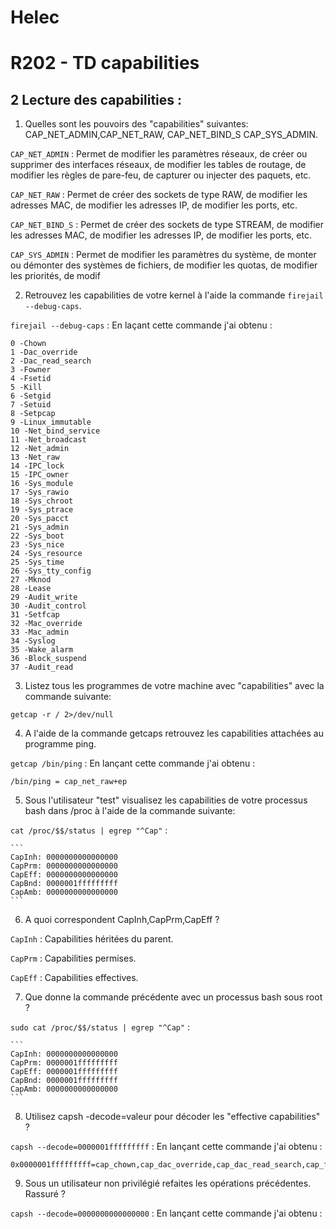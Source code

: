 # Helec
# R202 - TD capabilities

## 2 Lecture des capabilities :
1. Quelles sont les pouvoirs des "capabilities" suivantes: CAP_NET_ADMIN,CAP_NET_RAW, CAP_NET_BIND_S
CAP_SYS_ADMIN.

`` CAP_NET_ADMIN `` : Permet de modifier les paramètres réseaux, de créer ou supprimer des interfaces réseaux, de modifier les tables de routage, de modifier les règles de pare-feu, de capturer ou injecter des paquets, etc.

`` CAP_NET_RAW `` : Permet de créer des sockets de type RAW, de modifier les adresses MAC, de modifier les adresses IP, de modifier les ports, etc.

`` CAP_NET_BIND_S `` : Permet de créer des sockets de type STREAM, de modifier les adresses MAC, de modifier les adresses IP, de modifier les ports, etc.

`` CAP_SYS_ADMIN `` : Permet de modifier les paramètres du système, de monter ou démonter des systèmes de fichiers, de modifier les quotas, de modifier les priorités, de modif 

2. Retrouvez les capabilities de votre kernel à l'aide la commande ``firejail --debug-caps``.

``firejail --debug-caps`` : En laçant cette commande j'ai obtenu :
```
0 -Chown
1 -Dac_override
2 -Dac_read_search
3 -Fowner
4 -Fsetid
5 -Kill
6 -Setgid
7 -Setuid
8 -Setpcap
9 -Linux_immutable
10 -Net_bind_service
11 -Net_broadcast
12 -Net_admin
13 -Net_raw
14 -IPC_lock
15 -IPC_owner
16 -Sys_module
17 -Sys_rawio
18 -Sys_chroot
19 -Sys_ptrace
20 -Sys_pacct
21 -Sys_admin
22 -Sys_boot
23 -Sys_nice
24 -Sys_resource
25 -Sys_time
26 -Sys_tty_config
27 -Mknod
28 -Lease
29 -Audit_write
30 -Audit_control
31 -Setfcap
32 -Mac_override
33 -Mac_admin
34 -Syslog
35 -Wake_alarm
36 -Block_suspend
37 -Audit_read
```

3. Listez tous les programmes de votre machine avec "capabilities" avec la commande suivante:

``getcap -r / 2>/dev/null``

4. A l'aide de la commande getcaps retrouvez les capabilities attachées au programme ping.

``getcap /bin/ping`` : En lançant cette commande j'ai obtenu :
```
/bin/ping = cap_net_raw+ep
```

5. Sous l'utilisateur "test" visualisez les capabilities de votre processus bash dans /proc à l'aide de la
commande suivante:

``cat /proc/$$/status | egrep "^Cap"`` :
    
    ```
    CapInh: 0000000000000000
    CapPrm: 0000000000000000
    CapEff: 0000000000000000
    CapBnd: 0000001fffffffff
    CapAmb: 0000000000000000
    ```

6. A quoi correspondent CapInh,CapPrm,CapEff ?

``CapInh`` : Capabilities héritées du parent.

``CapPrm`` : Capabilities permises.

``CapEff`` : Capabilities effectives.

7. Que donne la commande précédente avec un processus bash sous root ?

``sudo cat /proc/$$/status | egrep "^Cap"`` :
    
    ```
    CapInh: 0000000000000000
    CapPrm: 0000001fffffffff
    CapEff: 0000001fffffffff
    CapBnd: 0000001fffffffff
    CapAmb: 0000000000000000
    ```

8. Utilisez capsh -decode=valeur pour décoder les "effective capabilities" ?

``capsh --decode=0000001fffffffff`` : En lançant cette commande j'ai obtenu :
```
0x0000001fffffffff=cap_chown,cap_dac_override,cap_dac_read_search,cap_fowner,cap_fsetid,cap_kill,cap_setgid,cap_setuid,cap_setpcap,cap_linux_immutable,cap_net_bind_service,cap_net_broadcast,cap_net_admin,cap_net_raw,cap_ipc_lock,cap_ipc_owner,cap_sys_module,cap_sys_rawio,cap_sys_chroot,cap_sys_ptrace,cap_sys_pacct,cap_sys_admin,cap_sys_boot,cap_sys_nice,cap_sys_resource,cap_sys_time,cap_sys_tty_config,cap_mknod,cap_lease,cap_audit_write,cap_audit_control,cap_setfcap,cap_mac_override,cap_mac_admin,cap_syslog,cap_wake_alarm,cap_block_suspend,cap_audit_read+i
```
9. Sous un utilisateur non privilégié refaites les opérations précédentes. Rassuré ?

``capsh --decode=0000000000000000`` : En lançant cette commande j'ai obtenu :
```
